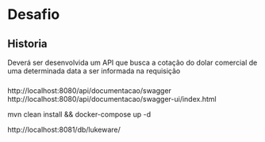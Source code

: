 # Desafio
## Historia
Deverá ser desenvolvida um API que busca a cotação do dolar comercial de uma determinada data a ser informada na requisição

### 


http://localhost:8080/api/documentacao/swagger
http://localhost:8080/api/documentacao/swagger-ui/index.html

mvn clean install && docker-compose up -d

http://localhost:8081/db/lukeware/
